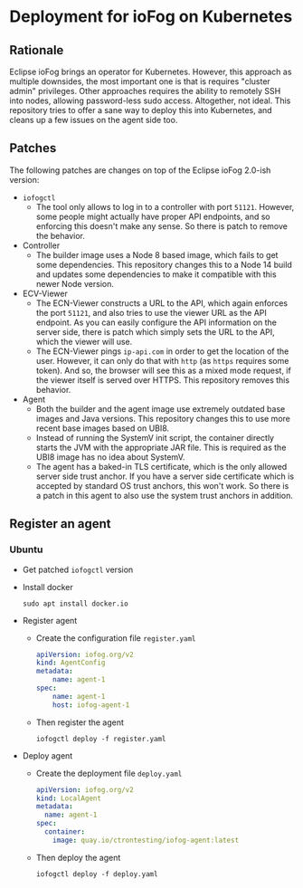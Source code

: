 
# Deployment for ioFog on Kubernetes

## Rationale

Eclipse ioFog brings an operator for Kubernetes. However, this approach as multiple downsides, the most important one
is that is requires "cluster admin" privileges. Other approaches requires the ability to remotely SSH into nodes,
allowing password-less sudo access. Altogether, not ideal. This repository tries to offer a sane way to deploy this
into Kubernetes, and cleans up a few issues on the agent side too.

## Patches

The following patches are changes on top of the Eclipse ioFog 2.0-ish version:

* `iofogctl`
  * The tool only allows to log in to a controller with port `51121`. However, some people might actually have proper
    API endpoints, and so enforcing this doesn't make any sense. So there is patch to remove the behavior.
* Controller
  * The builder image uses a Node 8 based image, which fails to get some dependencies. This repository changes this
    to a Node 14 build and updates some dependencies to make it compatible with this newer Node version.
* ECV-Viewer
  * The ECN-Viewer constructs a URL to the API, which again enforces the port `51121`, and also tries to use the viewer
    URL as the API endpoint. As you can easily configure the API information on the server side, there is patch
    which simply sets the URL to the API, which the viewer will use.
  * The ECN-Viewer pings `ip-api.com` in order to get the location of the user. However, it can only do that with
    `http` (as `https` requires some token). And so, the browser will see this as a mixed mode request, if the
    viewer itself is served over HTTPS. This repository removes this behavior.
* Agent
  * Both the builder and the agent image use extremely outdated base images and Java versions. This repository changes
    this to use more recent base images based on UBI8.
  * Instead of running the SystemV init script, the container directly starts the JVM with the appropriate JAR file. 
    This is required as the UBI8 image has no idea about SystemV.
  * The agent has a baked-in TLS certificate, which is the only allowed server side trust anchor. If you have a server
    side certificate which is accepted by standard OS trust anchors, this won't work. So there is a patch in this agent
    to also use the system trust anchors in addition.

## Register an agent

### Ubuntu

* Get patched `iofogctl` version

* Install docker
  
  ~~~shell
  sudo apt install docker.io
  ~~~

* Register agent
  
  * Create the configuration file `register.yaml`
    ~~~yaml
    apiVersion: iofog.org/v2
    kind: AgentConfig
    metadata:
        name: agent-1
    spec:
        name: agent-1
        host: iofog-agent-1
    ~~~
  
  * Then register the agent
    
    ~~~shell
    iofogctl deploy -f register.yaml
    ~~~

* Deploy agent

  * Create the deployment file `deploy.yaml`
    
    ~~~yaml
    apiVersion: iofog.org/v2
    kind: LocalAgent
    metadata:
      name: agent-1
    spec:
      container:
        image: quay.io/ctrontesting/iofog-agent:latest
    ~~~

  * Then deploy the agent

    ~~~shell
    iofogctl deploy -f deploy.yaml
    ~~~
